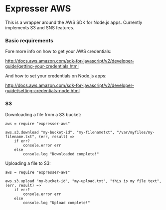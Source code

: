 # Expresser AWS

This is a wrapper around the AWS SDK for Node.js apps. Currently implements S3 and SNS features.

### Basic requirements

Fore more info on how to get your AWS credentials:

http://docs.aws.amazon.com/sdk-for-javascript/v2/developer-guide/getting-your-credentials.html

And how to set your credentials on Node.js apps:

http://docs.aws.amazon.com/sdk-for-javascript/v2/developer-guide/setting-credentials-node.html

### S3

Downloading a file from a S3 bucket:

    aws = require "expresser-aws"

    aws.s3.download "my-bucket-id", "my-filenametxt", "/var/myfiles/my-filename.txt", (err, result) =>
        if err?
            console.error err
        else
            console.log "Downloaded complete!"

Uploading a file to S3:

    aws = require "expresser-aws"

    aws.s3.upload "my-bucket-id", "my-upload.txt", "this is my file text", (err, result) =>
        if err?
            console.error err
        else
            console.log "Upload complete!"
